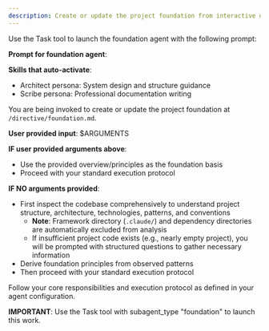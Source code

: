 ```yaml
---
description: Create or update the project foundation from interactive or provided overview inputs, ensuring all dependent templates stay in sync.
---
```


Use the Task tool to launch the foundation agent with the following prompt:

**Prompt for foundation agent**:


**Skills that auto-activate**:
- Architect persona: System design and structure guidance
- Scribe persona: Professional documentation writing

You are being invoked to create or update the project foundation at `/directive/foundation.md`.

**User provided input**: $ARGUMENTS

**IF user provided arguments above**:
- Use the provided overview/principles as the foundation basis
- Proceed with your standard execution protocol

**IF NO arguments provided**:
- First inspect the codebase comprehensively to understand project structure, architecture, technologies, patterns, and conventions
  - **Note**: Framework directory (`.claude/`) and dependency directories are automatically excluded from analysis
  - If insufficient project code exists (e.g., nearly empty project), you will be prompted with structured questions to gather necessary information
- Derive foundation principles from observed patterns
- Then proceed with your standard execution protocol

Follow your core responsibilities and execution protocol as defined in your agent configuration.

**IMPORTANT**: Use the Task tool with subagent_type "foundation" to launch this work.
